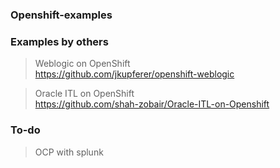 ### Openshift-examples



### Examples by others

> Weblogic on OpenShift  
https://github.com/jkupferer/openshift-weblogic

> Oracle ITL on OpenShift   
https://github.com/shah-zobair/Oracle-ITL-on-Openshift  


### To-do
> OCP with splunk


